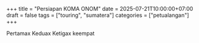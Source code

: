 +++
title = "Persiapan KOMA ONOM"
date = 2025-07-21T10:00:00+07:00
draft = false
tags = ["touring", "sumatera"]
categories = ["petualangan"]
+++

Pertamax
Keduax
Ketigax
keempat